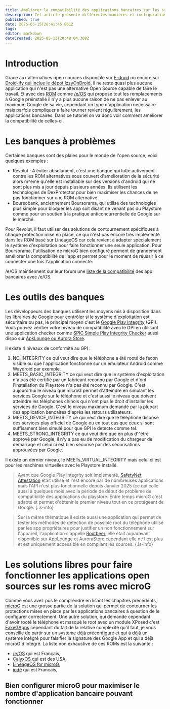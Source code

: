 ```yaml
---
title: Améliorer la compatibilité des applications bancaires sur les systèmes basés sur Lineage
description: Cet article présente différentes manières et configuration  pour améliorer la compatibilité des applications bancaires sur /e/OS, LineageOS, CalyxOS et tout autre système complètement dégoogleisé utilisant une base LineageOS et microG 
published: true
date: 2025-05-15T20:41:45.861Z
tags: 
editor: markdown
dateCreated: 2025-05-13T20:48:04.308Z
---
```


# Introduction
Grace aux alternatives open sources disponible sur [F-droid](https://f-droid.org/fr/) ou encore sur [Droid-ify qui inclue le dépot IzzyOnDroid](https://f-droid.org/fr/packages/com.looker.droidify/), il ne reste quasi plus aucune application qui n'est pas une alternative Open Source capable de faire le travail. Et avec des [ROM](/glossaire) comme [/e/OS](https://e.foundation/e-os/) qui propose tout les remplacements à Google préinstallé il n'y a plus aucune raison de ne pas enlever au maximum Google de sa vie, cependant un type d'application necessaire mais parfois compliquer à faire tourner revient régulièrement, les applications bancaires.
Dans ce tutoriel on va donc voir comment améliorer la compatibilité de celles-ci.

# Les banques à problèmes
Certaines banques sont des plaies pour le monde de l'open source, voici quelques exemples :
- Revolut : A éviter absolument, c'est une banque qui lutte activement contre les ROM alternatives sous couvert d'amélioration de la sécurité alors m^eme qu'elle est installable sur des versions d'android qui ne sont plus mis a jour depuis plusieurs années. Ils utilisent les technologies de DexProtector pour bien maximiser les chances de ne pas fonctionner sur une ROM alternative.
- Boursobank, anciennement Boursorama, qui utilise des technologies plus simple pour bloquer les app soit disant ne venant pas du Playstore comme pour un soutien à la pratique anticoncurrentielle de Google sur le marché.

Pour Revolut, il faut utiliser des solutions de contournement spécifiques à chaque protection mise en place, ce qui n'est pas encore très implémenté dans les ROM basé sur LineageOS car cela revient à adapter spécialement le système d'exploitation pour faire fonctionner une seule application.
Pour Boursorama, l'utilisation de microG bien configuré perment de grandement améliorer la compatibilité de l'app et permet pour le moment de réussir à ce connecter une fois l'application connecté.

/e/OS maintiennent sur leur forum une [liste de la compatibilité](https://community.e.foundation/t/list-banking-apps-on-e-os/33091) des app bancaires avec /e/OS.

# Les outils des banques
Les développeurs des banques utilisent les moyens mis à disposition dans les librairies de Google pour contrôler si le système d'exploitation est sécuritaire ou pas, le principal moyen c'est le [Google Play Integrity](https://developer.android.com/google/play/integrity?hl=fr) (GPI). Vous pouvez vérifier votre niveau de compatibilité avec le GPI en utilisant une application checker comme [SPIC Simple Play Integrity Checker](https://github.com/herzhenr/spic-android) aussi dispo sur [ApkLounge ou Aurora Store](https://play.google.com/store/apps/details?id=com.henrikherzig.playintegritychecker). 

Il existe 4 niveaux de conformité au GPI :
1. NO_INTEGRITY ce qui veut dire que le téléphone a été rooté de facon visible ou que l'application fonctionne sur un émulateur Android comme Waydroid par exemple.
2. MEETS_BASIC_INTEGRITY ce qui veut dire que le système d'exploitation n'a pas été certifié par un fabricant reconnu par Google et d'ont l'installation du Playstore n'a pas été reconnu par Google. C'est aujourd'hui le niveau que microG permet d'atteindre en simulant les services Google sur le téléphone et c'est aussi le niveau que doivent atteindre les téléphones chinois qui n'ont plus le droit d'installer les services de Google. C'est le niveau maximum demandé par la plupart des application bancaires d'après les retours utilisateurs.
3. MEETS_DEVICE_INTEGRITY ce qui veut dire que le téléphone dispose des services play officiel de Google ou en tout cas que ceux si sont suffisament bien simulé pour que GPI le detecte comme tel.
4. MEETS_STRONG_INTEGRITY ce qui veut dire que en plus d'^etre apprové par Google, il n'y a pas eu de modification du chargeur de démarrage et celui ci est bien sécurisé par des sécurisations approuvées par Google.

Il existe un dernier niveau, le MEETs_VIRTUAL_INTEGRITY mais celui ci est pour les machines virtuelles avec le Playstore installé.

> Avant que Google Play Integrity soit implémenté, [SafetyNet Attestation](https://developer.android.com/privacy-and-security/safetynet/deprecation-timeline?hl=fr) était utilisé et l'est encore par de nombreuses applications mais l'API n'est plus fonctionnelle depuis Janvier 2025 (ce qui colle aussi à quelques mois avec la période de début de problème de compatibilité des applications du playstore. Entre temps microG c'est adapté et permet d'obtenir le premier niveau tout en ce protégeant de Google.
{.is-info}

> Sur la même thématique il existe aussi une application qui permet de tester les méthodes de détection de possible root du téléphone utilisé par les app propriétaires pour justifier un non fonctionnement sur l'appareil, l'application s'appelle [Rootbeer](https://github.com/scottyab/rootbeer), elle était auparavant disponible sur AppLounge et AuroraStore cependant elle ne l'est plus et est uniquement accessible en compilant les sources.
{.is-info}

# Les solutions libres pour faire fonctionner les applications open sources sur les roms avec microG

Comme vous avez pus le comprendre en lisant les chapitres précédents, [microG](https://microg.org/) est une grosse partie de la solution qui permet de contourner les protections mises en place par les applications bancaires à question de le configurer correctement. Une autre solution, qui demande cependant d'avoir rooté le téléphone et masqué le root avec un module XPosed c'est [FakeGApps](https://github.com/whew-inc/FakeGApps/) cependant du fait de la relative complexité qu'il faut, je vous conseille de partir sur un système déjà préconfiguré et qui à déjà un système intégré pour falsifier la signature des Google App et qui a déjà microG d'intégré. La liste non exhaustive de ces ROMs est la suivante :
- [/e/OS](https://doc.e.foundation/devices) qui est Français,
- [CalyxOS](https://calyxos.org/install/) qui est des USA,
- [LineageOS for microG](https://lineage.microg.org/),
- [iodé](https://iode.tech/fr/appareils-pris-en-charge-officiellement-par-iodeos/) qui est Francais,

## Bien configurer microG pour maximiser le nombre d'application bancaire pouvant fonctionner
